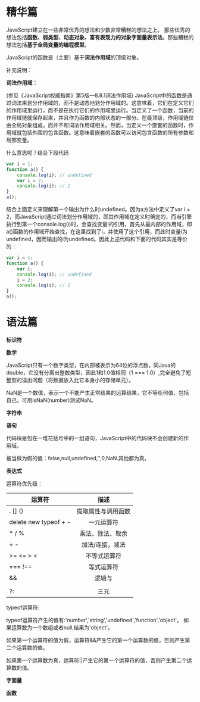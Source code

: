 # 精华篇

JavaScript建立在一些非常优秀的想法和少数非常糟糕的想法之上。
那些优秀的想法包括**函数、弱类型、动态对象、富有表现力的对象字面量表示法**。那些糟糕的想法包括**基于全局变量的编程模型**。

JavaScript的函数是（主要）基于**词法作用域**的顶级对象。

补充说明：

**词法作用域：**

(参见《JavaScript权威指南》第5版—8.8.1词法作用域) 
JavaScript中的函数是通过词法来划分作用域的，而不是动态地划分作用域的。这意味着，它们在定义它们的作用域里运行，而不是在执行它们的作用域里运行。当定义了一个函数，当前的作用域链就保存起来，并且作为函数的内部状态的一部分。在最顶级，作用域链仅由全局对象组成，而并不和词法作用域相关。然而，当定义一个嵌套的函数时，作用域就包括外围的包含函数。这意味着嵌套的函数可以访问包含函数的所有参数和局部变量。

什么意思呢？结合下段代码

```javascript
var i = 1; 
function a() { 
	console.log(i); // undefined
	var i = 2; 
	console.log(i); // 2
} 
a(); 
```

结合上面定义来理解第一个输出为什么时undefined。因为a方法中定义了var i = 2，而JavaScript通过词法划分作用域的，即其作用域在定义时确定的，而当引擎执行到第一个console.log(i)时，会查找变量i的引用，首先从最内部的作用域，即a()函数的作用域开始查找，在这里找到了i，并使用了这个引用，而此时变量i为undefined，因而输出的i为undefined。因此上述代码和下面的代码其实是等价的：

```javascript
var i = 1; 
function a() {
	var i; 
	console.log(i); // undefined
	i = 2; 
	console.log(i); // 2
} 
a(); 
```



# 语法篇
**标识符**

**数字**

JavaScript只有一个数字类型，在内部被表示为64位的浮点数，同Java的double，它没有分离出整数类型，因此1和1.0值相同（1 === 1.0）,完全避免了短整型的溢出问题（将数据放入比它本身小的存储单元）。


NaN是一个数值，表示一个不能产生正常结果的运算结果，它不等任何值，包括自己，可用isNaN(number)测试NaN。

**字符串**

**语句**

代码块是包在一堆花括号中的一组语句，JavaScript中的代码块不会创建新的作用域。

被当做为假的值：false,null,undefined,'',0,NaN.其他都为真。

**表达式**

运算符优先级：

| 运算符        | 描述              |
| ------------- |:-------------:   |
| .  \[]  ()    | 提取属性与调用函数 |
|delete new typeof + -    |一元运算符|
| * / %    | 乘法、除法、取余 |
|+ - | 加法/连接，减法|
|>= <= > < |不等式运算符|
|=== !==| 等式运算符|
| && |逻辑与|
| || |逻辑或|
|?:|三元|


typeof运算符:

typeof运算符产生的值有:'number','string','undefined','function','object'。
如果运算数为一个数组或者null,结果为'object'。

如果第一个运算符的值为假，运算符&&产生它的第一个运算数的值，否则产生第二个运算数的值。

如果第一个运算数为真，运算符||产生它的第一个运算符的值，否则产生第二个运算数的值。


**字面量**

**函数**
